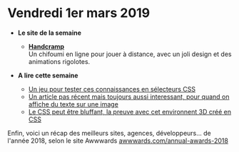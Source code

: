 Vendredi 1er mars 2019
===========================

- **Le site de la semaine**
   + **[Handcramp](https://www.handcramp.lol/)**  
    Un chifoumi en ligne pour jouer à distance, avec un joli design et des animations rigolotes. 

    
- **A lire cette semaine**
    + [Un jeu pour tester ces connaissances en sélecteurs CSS](https://frontend30.com/css-selectors-cheatsheet/)  
    + [Un article pas récent mais toujours aussi interessant, pour quand on affiche du texte sur une image](https://css-tricks.com/methods-contrasting-text-backgrounds/)
    + [Le CSS peut être bluffant, la preuve avec cet environnent 3D créé en CSS](https://keithclark.co.uk/labs/css-fps/nojs/)
    
Enfin, voici un récap des meilleurs sites, agences, développeurs... de l'année 2018, selon le site Awwwards [awwwards.com/annual-awards-2018](https://www.awwwards.com/annual-awards-2018/)
